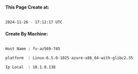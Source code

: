 
   
#### This Page Create at:

```bash

2024-11-26 - 17:12:17 UTC

```

#### Create By Machine:

```bash

Host Name : fv-az569-745

platform  : Linux-6.5.0-1025-azure-x86_64-with-glibc2.35

Ip Local  : 10.1.0.138

```

